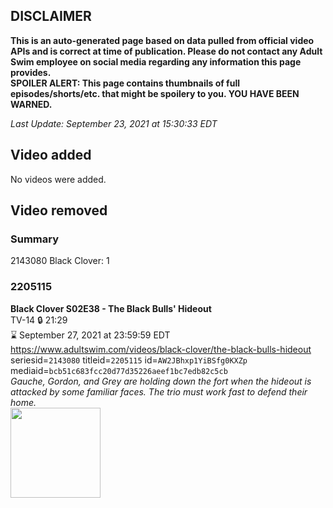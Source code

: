 ## DISCLAIMER
**This is an auto-generated page based on data pulled from official video APIs and is correct at time of publication. Please do not contact any Adult Swim employee on social media regarding any information this page provides.**  
**SPOILER ALERT: This page contains thumbnails of full episodes/shorts/etc. that might be spoilery to you. YOU HAVE BEEN WARNED.**  

_Last Update: September 23, 2021 at 15:30:33 EDT_
## Video added
No videos were added.  
## Video removed
### Summary
2143080 Black Clover: 1  
### 2205115
**Black Clover S02E38 - The Black Bulls' Hideout**  
TV-14 🔒 21:29  
⌛ September 27, 2021 at 23:59:59 EDT  
https://www.adultswim.com/videos/black-clover/the-black-bulls-hideout  
seriesid=`2143080` titleid=`2205115` id=`AW2JBhxp1YiBSfg0KXZp` mediaid=`bcb51c683fcc20d77d35226aeef1bc7edb82c5cb`  
_Gauche, Gordon, and Grey are holding down the fort when the hideout is attacked by some familiar faces. The trio must work fast to defend their home._  
<a href="https://media.cdn.adultswim.com/uploads/20191004/thumbnails/2_191041423274-blackclover_089.jpg"><img src="https://media.cdn.adultswim.com/uploads/20191004/thumbnails/2_191041423274-blackclover_089.jpg" height="144px" /></a>
